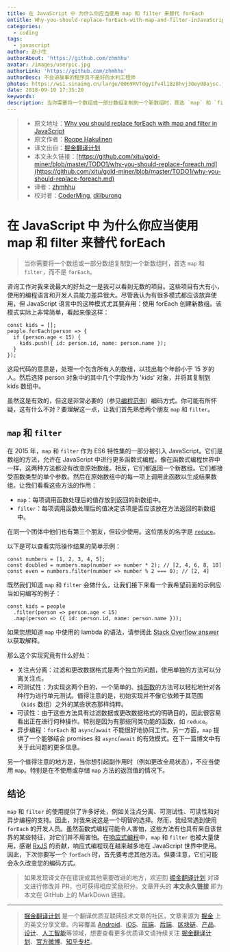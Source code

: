 ```yaml
---
title: 在 JavaScript 中 为什么你应当使用 map 和 filter 来替代 forEach
entitle: Why-you-should-replace-forEach-with-map-and-filter-inJavaScript
categories:
  - coding
tags:
  - javascript
author: 赵小生
authorAbout: 'https://github.com/zhmhhu'
avatar: /images/userpic.jpg
authorLink: 'https://github.com/zhmhhu'
authorDesc: 不会讲故事的程序员不是好的水利工程师
photos: https://ws1.sinaimg.cn/large/0069RVTdgy1fv4l18z8hvj30ey08ajsc.jpg
date: 2018-09-10 17:35:20
keywords:
description: 当你需要将一个数组或一部分数组复制到一个新数组时，首选 `map` 和 `filter`，而不是 `forEach`。
---
```


> * 原文地址：[Why you should replace forEach with map and filter in JavaScript](https://gofore.com/en/why-you-should-replace-foreach/)
> * 原文作者：[Roope Hakulinen](https://disqus.com/by/roopehakulinen/)
> * 译文出自：[掘金翻译计划](https://github.com/xitu/gold-miner)
> * 本文永久链接：[https://github.com/xitu/gold-miner/blob/master/TODO1/why-you-should-replace-foreach.md](https://github.com/xitu/gold-miner/blob/master/TODO1/why-you-should-replace-foreach.md)
> * 译者：[zhmhhu](https://github.com/zhmhhu)
> * 校对者：[CoderMing](https://github.com/CoderMing), [diliburong](https://github.com/diliburong)

# 在 JavaScript 中 为什么你应当使用 map 和 filter 来替代 forEach

> 当你需要将一个数组或一部分数组复制到一个新数组时，首选 `map` 和 `filter`，而不是 `forEach`。

咨询工作对我来说最大的好处之一是我可以看到无数的项目。这些项目有大有小，使用的编程语言和开发人员能力差异很大。尽管我认为有很多模式都应该放弃使用，但 JavaScript 语言中的这种模式尤其要弃用：使用 forEach 创建新数组。该模式实际上非常简单，看起来像这样：

```
const kids = [];
people.forEach(person => {
  if (person.age < 15) {
    kids.push({ id: person.id, name: person.name });
  }
});
```

这段代码的意思是，处理一个包含所有人的数组，以找出每个年龄小于 15 岁的人。然后选择 person 对象中的其中几个字段作为 'kids' 对象，并将其复制到 kids 数组中。

虽然这是有效的，但这是非常必要的（参见[编程范例](https://en.wikipedia.org/wiki/Programming_paradigm)）编码方式。你可能有所怀疑，这有什么不对？要理解这一点，让我们首先熟悉两个朋友 `map` 和 `filter`。

## `map` 和 `filter`

 在 2015 年，`map` 和 `filter` 作为 ES6 特性集的一部分被引入 JavaScript。它们是数组的方法，允许在 JavaScript 中进行更多函数式编程。像在函数式编程世界中一样，这两种方法都没有改变原始数组。相反，它们都返回一个新数组。它们都接受函数类型的单个参数。然后在原始数组中的每一项上调用此函数以生成结果数组。让我们看看这些方法的作用：

*   `map`：每项调用函数处理后的值存放到返回的新数组中。
*   `filter`：每项调用函数处理后的值决定该项是否应该放在方法返回的新数组中。

在同一个团体中他们也有第三个朋友，但较少使用。这位朋友的名字是 [`reduce`](https://developer.mozilla.org/en-US/docs/Web/JavaScript/Reference/Global_Objects/Array/reduce)。

以下是可以查看实际操作结果的简单示例：

```
const numbers = [1, 2, 3, 4, 5];
const doubled = numbers.map(number => number * 2); // [2, 4, 6, 8, 10]
const even = numbers.filter(number => number % 2 === 0); // [2, 4]
```

既然我们知道 `map` 和 `filter` 会做什么，让我们接下来看一个我希望前面的示例应当如何编写的例子：

```
const kids = people
  .filter(person => person.age < 15)
  .map(person => ({ id: person.id, name: person.name }));
```

如果您想知道 `map` 中使用的 lambda 的语法，请参阅此 [Stack Overflow answer](https://stackoverflow.com/a/28770578/1744702) 以获取解释。

那么这个实现究竟有什么好处：

*  关注点分离：过滤和更改数据格式是两个独立的问题，使用单独的方法可以分离关注点。
*  可测试性：为实现这两个目的，一个简单的、[纯函数](https://en.wikipedia.org/wiki/Pure_function)的方法可以轻松地针对各种行为进行单元测试。值得注意的是，初始实现并不像它依赖于其范围 （`kids` 数组）之外的某些状态那样纯粹。
*  可读性：由于这些方法具有过滤数据或更改数据格式的明确目的，因此很容易看出正在进行何种操作。特别是因为有那些同类功能的函数，如 `reduce`。
*  异步编程：`forEach` 和 `async`/`await` 不能很好地协同工作。另一方面，`map` 提供了一个能够结合 promises 和 `async`/`await` 的有效模式。在下一篇博文中有关于此问题的更多信息。

另一个值得注意的地方是，当你想引起副作用时（例如更改全局状态），不应当使用 `map`。特别是在不使用或存储 `map` 方法的返回值的情况下。

## 结论

`map` 和 `filter` 的使用提供了许多好处，例如关注点分离、可测试性、可读性和对异步编程的支持。因此，对我来说这是一个明智的选择。然而，我经常遇到使用 `forEach` 的开发人员。虽然函数式编程可能令人害怕，这些方法有也具有来自该世界的某些特征，对它们并不用害怕。在[响应式编程](https://en.wikipedia.org/wiki/Reactive_programming)中，`map` 和 `filter` 也被大量使用，感谢 [RxJS](http：//reactivex.io/rxjs/) 的贡献，响应式编程现在越来越多地在 JavaScript 世界中使用。因此，下次你要写一个 `forEach` 时，首先要考虑其他方法。但要注意，它们可能会永久改变您的编码方式。

> 如果发现译文存在错误或其他需要改进的地方，欢迎到 [掘金翻译计划](https://github.com/xitu/gold-miner) 对译文进行修改并 PR，也可获得相应奖励积分。文章开头的 **本文永久链接** 即为本文在 GitHub 上的 MarkDown 链接。


---

> [掘金翻译计划](https://github.com/xitu/gold-miner) 是一个翻译优质互联网技术文章的社区，文章来源为 [掘金](https://juejin.im) 上的英文分享文章。内容覆盖 [Android](https://github.com/xitu/gold-miner#android)、[iOS](https://github.com/xitu/gold-miner#ios)、[前端](https://github.com/xitu/gold-miner#前端)、[后端](https://github.com/xitu/gold-miner#后端)、[区块链](https://github.com/xitu/gold-miner#区块链)、[产品](https://github.com/xitu/gold-miner#产品)、[设计](https://github.com/xitu/gold-miner#设计)、[人工智能](https://github.com/xitu/gold-miner#人工智能)等领域，想要查看更多优质译文请持续关注 [掘金翻译计划](https://github.com/xitu/gold-miner)、[官方微博](http://weibo.com/juejinfanyi)、[知乎专栏](https://zhuanlan.zhihu.com/juejinfanyi)。
